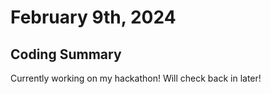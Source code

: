 # February 9th, 2024

## Coding Summary

Currently working on my hackathon! Will check back in later!
